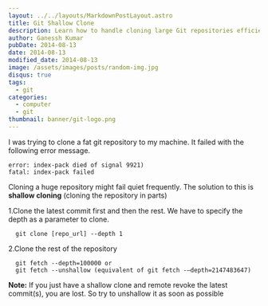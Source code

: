 ```yaml
---
layout: ../../layouts/MarkdownPostLayout.astro
title: Git Shallow Clone
description: Learn how to handle cloning large Git repositories efficiently using shallow cloning to avoid common errors and improve performance.
author: Ganessh Kumar
pubDate: 2014-08-13
date: 2014-08-13
modified_date: 2014-08-13
image: /assets/images/posts/random-img.jpg
disqus: true
tags:
  - git
categories:
  - computer
  - git
thumbnail: banner/git-logo.png
---
```


I was trying to clone a fat git repository to my machine. It failed with the following error message.

```shell
error: index-pack died of signal 9921)  
fatal: index-pack failed
```

Cloning a huge repository might fail quiet frequently. The solution to this is **shallow cloning** (cloning the repository in parts)

1.Clone the latest commit first and then the rest. We have to specify the depth as a parameter to clone.

```shell
  git clone [repo_url] --depth 1
````

2.Clone the rest of the repository  

```shell
  git fetch --depth=100000 or
  git fetch --unshallow (equivalent of git fetch -–depth=2147483647)
```

**Note:** If you just have a shallow clone and remote revoke the latest commit(s), you are lost. So try to unshallow it as soon as possible